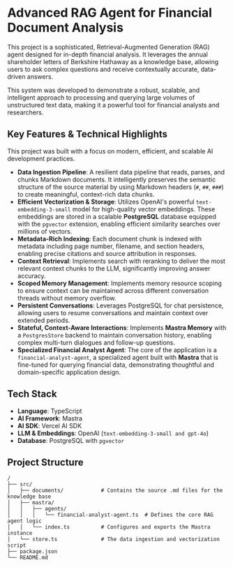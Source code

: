 # Advanced RAG Agent for Financial Document Analysis

This project is a sophisticated, Retrieval-Augmented Generation (RAG) agent designed for in-depth financial analysis. It leverages the annual shareholder letters of Berkshire Hathaway as a knowledge base, allowing users to ask complex questions and receive contextually accurate, data-driven answers.

This system was developed to demonstrate a robust, scalable, and intelligent approach to processing and querying large volumes of unstructured text data, making it a powerful tool for financial analysts and researchers.

## Key Features & Technical Highlights

This project was built with a focus on modern, efficient, and scalable AI development practices.

- **Data Ingestion Pipeline**: A resilient data pipeline that reads, parses, and chunks Markdown documents. It intelligently preserves the semantic structure of the source material by using Markdown headers (`#`, `##`, `###`) to create meaningful, context-rich data chunks.
- **Efficient Vectorization & Storage**: Utilizes OpenAI's powerful `text-embedding-3-small` model for high-quality vector embeddings. These embeddings are stored in a scalable **PostgreSQL** database equipped with the `pgvector` extension, enabling efficient similarity searches over millions of vectors.
- **Metadata-Rich Indexing**: Each document chunk is indexed with metadata including page number, filename, and section headers, enabling precise citations and source attribution in responses.
- **Context Retrieval**: Implements search with reranking to deliver the most relevant context chunks to the LLM, significantly improving answer accuracy.
- **Scoped Memory Management**: Implements memory resource scoping to ensure context can be maintained across different conversation threads without memory overflow.
- **Persistent Conversations**: Leverages PostgreSQL for chat persistence, allowing users to resume conversations and maintain context over extended periods.
- **Stateful, Context-Aware Interactions**: Implements **Mastra Memory** with a `PostgresStore` backend to maintain conversation history, enabling complex multi-turn dialogues and follow-up questions.
- **Specialized Financial Analyst Agent**: The core of the application is a `financial-analyst-agent`, a specialized agent built with **Mastra** that is fine-tuned for querying financial data, demonstrating thoughtful and domain-specific application design.

## Tech Stack

- **Language**: TypeScript
- **AI Framework**: Mastra
- **AI SDK**: Vercel AI SDK
- **LLM & Embeddings**: OpenAI (`text-embedding-3-small and gpt-4o`)
- **Database**: PostgreSQL with `pgvector`

## Project Structure

```
/
├── src/
│   ├── documents/            # Contains the source .md files for the knowledge base
│   ├── mastra/
│   │   ├── agents/
│   │   │   └── financial-analyst-agent.ts  # Defines the core RAG agent logic
│   │   └── index.ts          # Configures and exports the Mastra instance
│   └── store.ts              # The data ingestion and vectorization script
├── package.json
└── README.md
```
